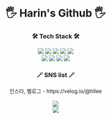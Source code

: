 <div align="center">
  
<!-- ![header](https://capsule-render.vercel.app/api?type=Waving&color=F1BDB0&height=200&section=header&text=하린's&nbsp;github&fontColor=ffffff&fontSize=70&animation=fadeIn&fontAlignY=55) -->

  <h1> 🖐️ Harin's Github 🖐️</h1>
  
<!--[![Hits](https://hits.seeyoufarm.com/api/count/incr/badge.svg?url=https://github.com/hlleee&count_bg=%23E46F90&title_bg=%23555555&icon=github.svg&icon_color=%23E7E7E7&title=hits&edge_flat=false)](https://hits.seeyoufarm.com) -->

  

  
<h3 align="center"> 🛠 Tech Stack 🛠 </h3>
<img src="https://img.shields.io/badge/c-A8B9CC?style=for-the-badge&logo=C&logoColor=white">
<img src="https://img.shields.io/badge/JAVA-007396?style=for-the-badge&logo=java&logoColor=white">
<img src="https://img.shields.io/badge/android-3DDC84?style=for-the-badge&logo=android&logoColor=white">
<img src="https://img.shields.io/badge/javascript-F7DF1E?style=for-the-badge&logo=javascript&logoColor=black">
<img src="https://img.shields.io/badge/node.js-339933?style=for-the-badge&logo=nodedotjs&logoColor=white">
<br>
<img src="https://img.shields.io/badge/html-E34F26?style=for-the-badge&logo=html5&logoColor=white">
<img src="https://img.shields.io/badge/css-1572B6?style=for-the-badge&logo=css3&logoColor=white">
<img src="https://img.shields.io/badge/oracle-F80000?style=for-the-badge&logo=oracle&logoColor=white">
<img src="https://img.shields.io/badge/mysql-4479A1?style=for-the-badge&logo=mysql&logoColor=white">



<br>

<h3 align="center"> 🪄 SNS list 🪄 </h3>
<!-- <a href="https://instagram.com/alpox.dev">
    <img 
        src="http://img.shields.io/badge/-Instagram-black?style=flat&logo=Instagram&link=https://instagram.com/alpox.dev/"
        style="height : auto; margin-left : 10px; margin-right : 10px;"/>
</a> -->
인스타, 벨로그 - https://velog.io/@hllee

<br>
<br>
<!--  ![하린's GitHub stats](https://github-readme-stats.vercel.app/api?username=hlleee&show_icons=true&theme=gruvbox_light) --!>

<img src="https://github-readme-stats.vercel.app/api/top-langs/?username=hlleee&layout=compact">
  
<br>
  
<img src="https://ghchart.rshah.org/ffa500/hlleee" />
<!-- FFA500 -->

</div>


